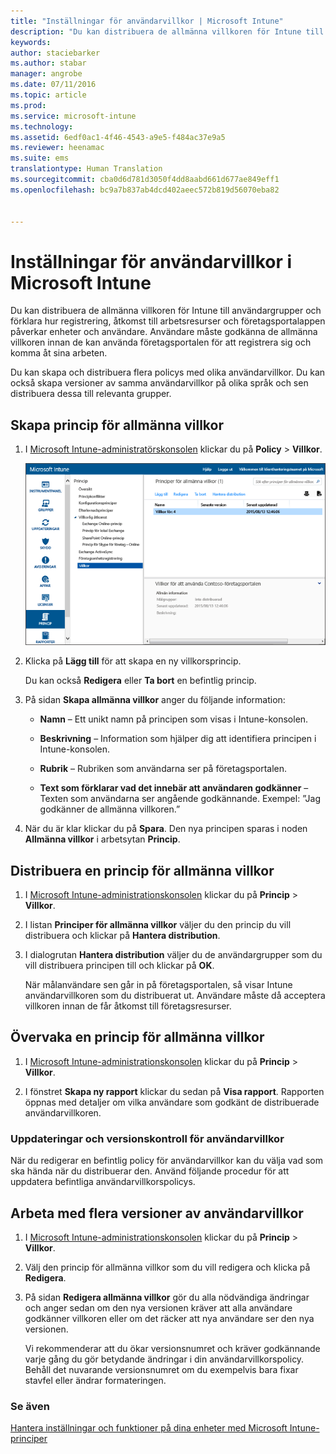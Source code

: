 ```yaml
---
title: "Inställningar för användarvillkor | Microsoft Intune"
description: "Du kan distribuera de allmänna villkoren för Intune till användargrupper och förklara hur registrering, tillgång till arbetsresurser och användning av företagsportalappen påverkar enheter och användare."
keywords: 
author: staciebarker
ms.author: stabar
manager: angrobe
ms.date: 07/11/2016
ms.topic: article
ms.prod: 
ms.service: microsoft-intune
ms.technology: 
ms.assetid: 6edf0ac1-4f46-4543-a9e5-f484ac37e9a5
ms.reviewer: heenamac
ms.suite: ems
translationtype: Human Translation
ms.sourcegitcommit: cba0d6d781d3050f4dd8aabd661d677ae849eff1
ms.openlocfilehash: bc9a7b837ab4dcd402aeec572b819d56070eba82


---
```


# <a name="terms-and-condition-policy-settings-in-microsoft-intune"></a>Inställningar för användarvillkor i Microsoft Intune
Du kan distribuera de allmänna villkoren för Intune till användargrupper och förklara hur registrering, åtkomst till arbetsresurser och företagsportalappen påverkar enheter och användare. Användare måste godkänna de allmänna villkoren innan de kan använda företagsportalen för att registrera sig och komma åt sina arbeten.

Du kan skapa och distribuera flera policys med olika användarvillkor. Du kan också skapa versioner av samma användarvillkor på olika språk och sen distribuera dessa till relevanta grupper.

## <a name="create-a-terms-and-conditions-policy"></a>Skapa princip för allmänna villkor

1.  I [Microsoft Intune-administratörskonsolen](http://manage.microsoft.com) klickar du på **Policy** &gt; **Villkor**.

    ![Skärmbild av princip för allmänna villkor](./media/pol-sa-terms-conditions.png)

2.  Klicka på **Lägg till** för att skapa en ny villkorsprincip.

    Du kan också **Redigera** eller **Ta bort** en befintlig princip.

3.  På sidan **Skapa allmänna villkor** anger du följande information:

    -   **Namn** – Ett unikt namn på principen som visas i Intune-konsolen.

    -   **Beskrivning** – Information som hjälper dig att identifiera principen i Intune-konsolen.

    -   **Rubrik** – Rubriken som användarna ser på företagsportalen.

    -   **Text som förklarar vad det innebär att användaren godkänner** – Texten som användarna ser angående godkännande. Exempel: ”Jag godkänner de allmänna villkoren.”

4.  När du är klar klickar du på **Spara**. Den nya principen sparas i noden **Allmänna villkor** i arbetsytan **Princip**.

## <a name="deploy-a-terms-and-conditions-policy"></a>Distribuera en princip för allmänna villkor

1.  I [Microsoft Intune-administrationskonsolen](http://manage.microsoft.com) klickar du på **Princip** &gt; **Villkor**.

2.  I listan **Principer för allmänna villkor** väljer du den princip du vill distribuera och klickar på **Hantera distribution**.

3.  I dialogrutan **Hantera distribution** väljer du de användargrupper som du vill distribuera principen till och klickar på **OK**.

    När målanvändare sen går in på företagsportalen, så visar Intune användarvillkoren som du distribuerat ut. Användare måste då acceptera villkoren innan de får åtkomst till företagsresurser.

## <a name="monitor-a-terms-and-conditions-policy"></a>Övervaka en princip för allmänna villkor

1.  I [Microsoft Intune-administrationskonsolen](http://manage.microsoft.com) klickar du på **Princip** &gt; **Villkor**.

2.  I fönstret **Skapa ny rapport** klickar du sedan på **Visa rapport**. Rapporten öppnas med detaljer om vilka användare som godkänt de distribuerade användarvillkoren.

### <a name="updates-and-version-control-for-terms-and-conditions"></a>Uppdateringar och versionskontroll för användarvillkor
När du redigerar en befintlig policy för användarvillkor kan du välja vad som ska hända när du distribuerar den. Använd följande procedur för att uppdatera befintliga användarvillkorspolicys.

## <a name="work-with-multiple-versions-of-terms-and-conditions"></a>Arbeta med flera versioner av användarvillkor

1.  I [Microsoft Intune-administrationskonsolen](http://manage.microsoft.com) klickar du på **Princip** &gt; **Villkor**.

2.  Välj den princip för allmänna villkor som du vill redigera och klicka på **Redigera**.

3.  På sidan **Redigera allmänna villkor** gör du alla nödvändiga ändringar och anger sedan om den nya versionen kräver att alla användare godkänner villkoren eller om det räcker att nya användare ser den nya versionen.

    Vi rekommenderar att du ökar versionsnumret och kräver godkännande varje gång du gör betydande ändringar i din användarvillkorspolicy. Behåll det nuvarande versionsnumret om du exempelvis bara fixar stavfel eller ändrar formateringen.

### <a name="see-also"></a>Se även
[Hantera inställningar och funktioner på dina enheter med Microsoft Intune-principer](manage-settings-and-features-on-your-devices-with-microsoft-intune-policies.md)



<!--HONumber=Nov16_HO2-->


